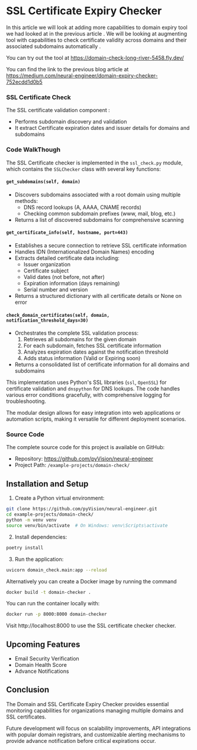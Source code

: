 # SSL Certificate Expiry Checker

In this article we will look at adding more capabilities to domain expiry tool we had looked at in the previous article . We will be looking at augmenting tool with capabilities to check certificate validity across domains and their associated subdomains automatically . 

You can try out the tool at https://domain-check-long-river-5458.fly.dev/

 You can find the link to the previous blog article at  https://medium.com/neural-engineer/domain-expiry-checker-752ecdd1d0b5


### SSL Certificate Check

The SSL certificate validation component :
- Performs subdomain discovery and validation
- It extract Certificate expiration dates and issuer details for domains and subdomains


### Code WalkThough

The SSL Certificate checker is implemented in the `ssl_check.py` module, which contains the `SSLChecker` class with several key functions:


####  `get_subdomains(self, domain)`
- Discovers subdomains associated with a root domain using multiple methods:
  - DNS record lookups (A, AAAA, CNAME records)
  - Checking common subdomain prefixes (www, mail, blog, etc.)
- Returns a list of discovered subdomains for comprehensive scanning

####  `get_certificate_info(self, hostname, port=443)`
- Establishes a secure connection to retrieve SSL certificate information
- Handles IDN (Internationalized Domain Names) encoding
- Extracts detailed certificate data including:
  - Issuer organization
  - Certificate subject
  - Valid dates (not before, not after)
  - Expiration information (days remaining)
  - Serial number and version
- Returns a structured dictionary with all certificate details or None on error

####  `check_domain_certificates(self, domain, notification_threshold_days=30)`
- Orchestrates the complete SSL validation process:
  1. Retrieves all subdomains for the given domain
  2. For each subdomain, fetches SSL certificate information
  3. Analyzes expiration dates against the notification threshold
  4. Adds status information (Valid or Expiring soon)
- Returns a consolidated list of certificate information for all domains and subdomains

This implementation uses Python's SSL libraries (`ssl`, `OpenSSL`) for certificate validation and `dnspython` for DNS lookups. The code handles various error conditions gracefully, with comprehensive logging for troubleshooting.

The modular design allows for easy integration into web applications or automation scripts, making it versatile for different deployment scenarios.


### Source Code
The complete source code for this project is available on GitHub:
- Repository: https://github.com/pyVision/neural-engineer
- Project Path: `/example-projects/domain-check/`


## Installation and Setup

1. Create a Python virtual environment:
```bash
git clone https://github.com/pyVision/neural-engineer.git
cd example-projects/domain-check/
python -m venv venv
source venv/bin/activate  # On Windows: venv\Scripts\activate
```

2. Install dependencies:
```bash
poetry install
```

3. Run the application:
```bash
uvicorn domain_check.main:app --reload
```

Alternatively you can create a Docker image by running the command

```bash
docker build -t domain-checker .
```

You can run the container locally with:
```bash
docker run -p 8000:8000 domain-checker
```

Visit http://localhost:8000 to use the SSL certificate checker checker.

## Upcoming Features

- Email Security Verification
- Domain Health Score
- Advance Notifications 


## Conclusion

The Domain and SSL Certificate Expiry Checker provides essential monitoring capabilities for organizations managing multiple domains and SSL certificates. 

Future development will focus on scalability improvements, API integrations with popular domain registrars, and customizable alerting mechanisms to provide advance notification before critical expirations occur.
